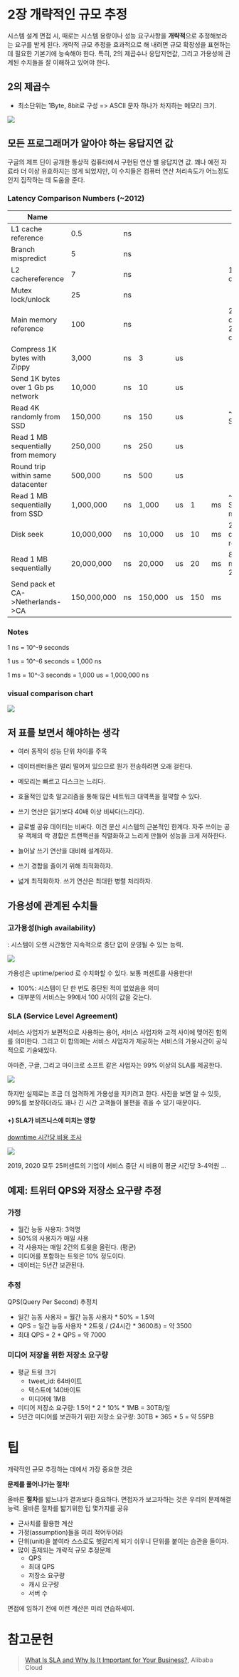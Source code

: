 # 2장 개략적인 규모 추정

시스템 설계 면접 시, 때로는 시스템 용량이나 성능 요구사항을 **개략적**으로 추정해보라는 요구를 받게 된다.
개략적 규모 추정을 효과적으로 해 내려면 규모 확장성을 표현하는 데 필요한 기본기에 능숙해야 한다. 특히, 2의 제곱수나 응답지연값,
그리고 가용성에 관계된 수치들을 잘 이해하고 있어야 한다.

## 2의 제곱수

- 최소단위는 1Byte, 8bit로 구성 => ASCII 문자 하나가 차지하는 메모리 크기.

![](https://velog.velcdn.com/images/kyy00n/post/74579dac-c1d7-4516-b722-e0671e836c8a/image.png)

## 모든 프로그래머가 알아야 하는 응답지연 값

구글의 제프 딘이 공개한 통상적 컴퓨터에서 구현된 연산 별 응답지연 값.
꽤나 예전 자료라 더 이상 유효하지는 않게 되었지만, 이 수치들은 컴퓨터 연산 처리속도가 어느정도인지 짐작하는 데 도움을 준다.

### Latency Comparison Numbers (~2012)

| **Name**                           |             |    |         |    |     |    |                             |
| ---                                | ---         | --- | ---    | --- | --- | --- | ---                       |
| L1 cache reference                 | 0.5         | ns |         |    |     |    |                             |
| Branch mispredict                  | 5           | ns |         |    |     |    |                             |
| L2 cachereference                  | 7           | ns |         |    |     |    | 14x L1 cache                |
| Mutex lock/unlock                  | 25          | ns |         |    |     |    |                             |
| Main memory reference              | 100         | ns |         |    |     |    | 20x L2 cache, 200x L1 cache |
| Compress 1K bytes with Zippy       | 3,000       | ns | 3       | us |     |    |                             |
| Send 1K bytes over 1 Gb ps network | 10,000      | ns | 10      | us |     |    |                             |
| Read 4K randomly from SSD          | 150,000     | ns | 150     | us |     |    | ~1GB/sec SSD                |
| Read 1 MB sequentially from memory | 250,000     | ns | 250     | us |     |    |                             |
| Round trip within same datacenter  | 500,000     | ns | 500     | us |     |    |                             |
| Read 1 MB sequentially from SSD    | 1,000,000   | ns | 1,000   | us | 1   | ms | ~1GB/sec SSD, 4X memory     |
| Disk seek                          | 10,000,000  | ns | 10,000  | us | 10  | ms | 20x datacenter roundtrip    |
| Read 1 MB sequentially             | 20,000,000  | ns | 20,000  | us | 20  | ms | 80x memory, 20X SSD         |
| Send pack et CA->Netherlands->CA   | 150,000,000 | ns | 150,000 | us | 150 | ms |                             |


### Notes

1 ns = 10^-9 seconds

1 us = 10^-6 seconds = 1,000 ns

1 ms = 10^-3 seconds = 1,000 us = 1,000,000 ns

### visual comparison chart

![](https://velog.velcdn.com/images/kyy00n/post/d4b9f5ae-4bb3-4a23-ba74-76168bc3ba9b/image.png)


## 저 표를 보면서 해야하는 생각

- 여러 동작의 성능 단위 차이를 주목

- 데이터센터들은 멀리 떨어져 있으므로 뭔가 전송하려면 오래 걸린다.

- 메모리는 빠르고 디스크는 느리다.

- 효율적인 압축 알고리즘을 통해 많은 네트워크 대역폭을 절약할 수 있다.

- 쓰기 연산은 읽기보다 40배 이상 비싸다(느리다).

- 글로벌 공유 데이터는 비싸다. 이건 분산 시스템의 근본적인 한계다. 자주 쓰이는 공유 객체의 락 경합은 트랜잭션을 직렬화하고 느리게 만들어 성능을 크게 저하한다.

- 늘어날 쓰기 연산을 대비해 설계하자.

- 쓰기 경합을 줄이기 위해 최적화하자.

- 넓게 최적화하자. 쓰기 연산은 최대한 병렬 처리하자.

## 가용성에 관계된 수치들

### 고가용성(high availability)

: 시스템이 오랜 시간동안 지속적으로 중단 없이 운영될 수 있는 능력.


![](https://velog.velcdn.com/images/kyy00n/post/442593c2-5172-4a9d-bfc3-480960205dd8/image.png)

가용성은 uptime/period 로 수치화할 수 있다. 보통 퍼센트를 사용한다!

- 100%: 시스템이 단 한 번도 중단된 적이 없었음을 의미
- 대부분의 서비스는 99에서 100 사이의 값을 갖는다.


### SLA (Service Level Agreement)

서비스 사업자가 보편적으로 사용하는 용어, 서비스 사업자와 고객 사이에 맺어진 합의를 의미한다. 그리고 이 합의에는 서비스 사업자가 제공하는 서비스의 가용시간이 공식적으로 기술돼있다.

아마존, 구글, 그리고 마이크로 소프트 같은 사업자는 99% 이상의 SLA를 제공한다. 

![](https://velog.velcdn.com/images/kyy00n/post/2abf0915-128d-49a2-bade-e150b38aaa6e/image.png)

하지만 실제로는 조금 더 엄격하게 가용성을 지키려고 한다. 사진을 보면 알 수 있듯, 99%를 보장하더라도 꽤나 긴 시간 고객들이 불편을 겪을 수 있기 때문이다.


#### +) SLA가 비즈니스에 미치는 영향

[downtime 시간당 비용 조사](https://www.statista.com/statistics/753938/worldwide-enterprise-server-hourly-downtime-cost/?spm=a2c41.13890048.0.0)

![](https://velog.velcdn.com/images/kyy00n/post/e03ba854-e2a2-4607-8773-c819183851be/image.png)

2019, 2020 모두 25퍼센트의 기업이 서비스 중단 시 비용이 평균 시간당 3-4억원 ...


## 예제: 트위터 QPS와 저장소 요구량 추정

### 가정

- 월간 능동 사용자: 3억명
- 50%의 사용자가 매일 사용
- 각 사용자는 매일 2건의 트윗을 올린다. (평균)
- 미디어를 포함하는 트윗은 10% 정도이다.
- 데이터는 5년간 보관된다.

### 추정

QPS(Query Per Second) 추정치

- 일간 능동 사용자 = 월간 능동 사용자 * 50% = 1.5억
- QPS = 일간 능동 사용자 * 2트윗 / (24시간 * 3600초) = 약 3500
- 최대 QPS = 2 * QPS = 약 7000

### 미디어 저장을 위한 저장소 요구량

- 평균 트윗 크기
  - tweet_id: 64바이트
  - 텍스트에 140바이트
  - 미디어에 1MB
- 미디어 저장소 요구량: 1.5억 * 2 * 10% * 1MB = 30TB/일
- 5년간 미디어를 보관하기 위한 저장소 요구량: 30TB * 365 * 5 = 약 55PB

# 팁

개략적인 규모 추정하는 데에서 가장 중요한 것은

**문제를 풀어나가는 절차**!

올바른 **절차**를 밟느냐가 결과보다 중요하다. 면접자가 보고자하는 것은 우리의 문제해결능력. 올바른 절차를 밟기위한 팁 몇가지를 공유

- 근사치를 활용한 계산
- 가정(assumption)들을 미리 적어두어라
- 단위(unit)을 붙여라 스스로도 헷갈리게 되기 쉬우니 단위를 붙이는 습관을 들이자.
- 많이 출제되는 개략적 규모 추정문제
  - QPS
  - 최대 QPS
  - 저장소 요구량
  - 캐시 요구량
  - 서버 수

면접에 임하기 전에 이런 계산은 미리 연습하세여.


# 참고문헌
> [What Is SLA and Why Is It Important for Your Business?](https://alibaba-cloud.medium.com/what-is-sla-and-why-is-it-important-for-your-business-1385d014e66d), Alibaba Cloud